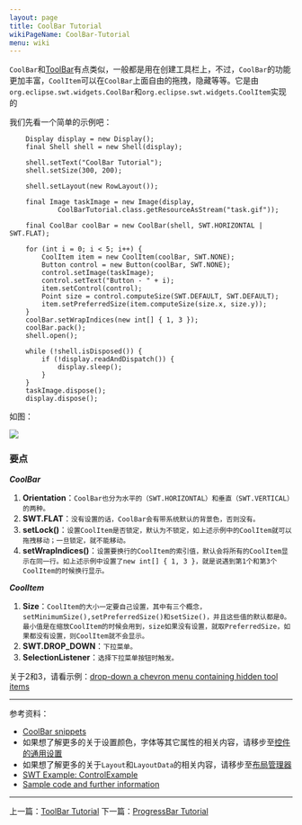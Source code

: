 ```yaml
---
layout: page
title: CoolBar Tutorial
wikiPageName: CoolBar-Tutorial
menu: wiki
---
```


`CoolBar`和[ToolBar]({{site.baseurl}}/wiki/ToolBar-Tutorial.html)有点类似，一般都是用在创建工具栏上，不过，`CoolBar`的功能更加丰富，`CoolItem`可以在`CoolBar`上面自由的拖拽，隐藏等等。它是由`org.eclipse.swt.widgets.CoolBar`和`org.eclipse.swt.widgets.CoolItem`实现的

我们先看一个简单的示例吧：

		Display display = new Display();
		final Shell shell = new Shell(display);

		shell.setText("CoolBar Tutorial");
		shell.setSize(300, 200);

		shell.setLayout(new RowLayout());

		final Image taskImage = new Image(display,
				CoolBarTutorial.class.getResourceAsStream("task.gif"));

		final CoolBar coolBar = new CoolBar(shell, SWT.HORIZONTAL | SWT.FLAT);

		for (int i = 0; i < 5; i++) {
			CoolItem item = new CoolItem(coolBar, SWT.NONE);
			Button control = new Button(coolBar, SWT.NONE);
			control.setImage(taskImage);
			control.setText("Button - " + i);
			item.setControl(control);
			Point size = control.computeSize(SWT.DEFAULT, SWT.DEFAULT);
			item.setPreferredSize(item.computeSize(size.x, size.y));
		}
		coolBar.setWrapIndices(new int[] { 1, 3 });
		coolBar.pack();
		shell.open();

		while (!shell.isDisposed()) {
			if (!display.readAndDispatch()) {
				display.sleep();
			}
		}
		taskImage.dispose();
		display.dispose();

如图：

![]({{site.baseurl}}/wiki/images/image_swt_coolbar1.png)

### 要点

_**CoolBar**_

1. **Orientation**：`CoolBar也分为水平的（SWT.HORIZONTAL）和垂直（SWT.VERTICAL）的两种。`
2. **SWT.FLAT**：`没有设置的话，CoolBar会有带系统默认的背景色，否则没有。`
3. **setLock()**：`设置CoolItem是否锁定，默认为不锁定，如上述示例中的CoolItem就可以拖拽移动；一旦锁定，就不能移动。`
4. **setWrapIndices()**：`设置要换行的CoolItem的索引值，默认会将所有的CoolItem显示在同一行。如上述示例中设置了new int[] { 1, 3 }，就是说遇到第1个和第3个CoolItem的时候换行显示。`

_**CoolItem**_

1. **Size**：`CoolItem的大小一定要自己设置，其中有三个概念，setMinimumSize(),setPreferredSize()和setSize()，并且这些值的默认都是0。最小值是在缩放CoolItem的时候会用到，size如果没有设置，就取PreferredSize，如果都没有设置，则CoolItem就不会显示。`
2. **SWT.DROP_DOWN**：`下拉菜单。`
3. **SelectionListener**：`选择下拉菜单按钮时触发。`

关于2和3，请看示例：[drop-down a chevron menu containing hidden tool items](http://git.eclipse.org/c/platform/eclipse.platform.swt.git/tree/examples/org.eclipse.swt.snippets/src/org/eclipse/swt/snippets/Snippet140.java)

***
参考资料：
  * [CoolBar snippets](http://www.eclipse.org/swt/snippets/#coolbar)
  * 如果想了解更多的关于设置颜色，字体等其它属性的相关内容，请移步至[控件的通用设置]({{site.baseurl}}/wiki/Common-Properties-Tutorial.html)
  * 如果想了解更多的关于`Layout`和`LayoutData`的相关内容，请移步至[布局管理器]({{site.baseurl}}/wiki/Layouts-Tutorial.html)
  * [SWT Example: ControlExample](http://www.eclipse.org/swt/examples.php)
  * [Sample code and further information](http://www.eclipse.org/swt/)

***

上一篇：[ToolBar Tutorial]({{site.baseurl}}/wiki/ToolBar-Tutorial.html)
下一篇：[ProgressBar Tutorial]({{site.baseurl}}/wiki/ProgressBar-Tutorial.html)
